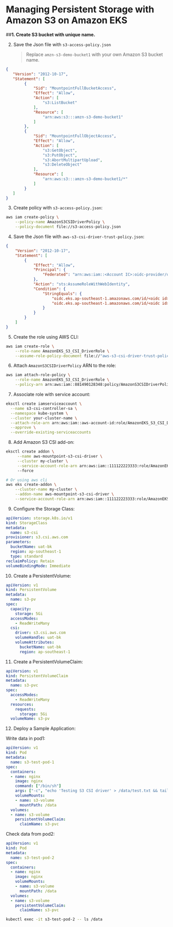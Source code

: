 # Managing Persistent Storage with Amazon S3 on Amazon EKS

##**1. Create S3 bucket with unique name.**

2. Save the Json file with `s3-access-policy.json`
   > Replace `amzn-s3-demo-bucket1` with your own Amazon S3 bucket name.

```json
{
   "Version": "2012-10-17",
   "Statement": [
        {
            "Sid": "MountpointFullBucketAccess",
            "Effect": "Allow",
            "Action": [
                "s3:ListBucket"
            ],
            "Resource": [
                "arn:aws:s3:::amzn-s3-demo-bucket1"
            ]
        },
        {
            "Sid": "MountpointFullObjectAccess",
            "Effect": "Allow",
            "Action": [
                "s3:GetObject",
                "s3:PutObject",
                "s3:AbortMultipartUpload",
                "s3:DeleteObject"
            ],
            "Resource": [
                "arn:aws:s3:::amzn-s3-demo-bucket1/*"
            ]
        }
   ]
}
```

3. Create policy with `s3-access-policy.json`:
```bash
aws iam create-policy \
    --policy-name AmazonS3CSIDriverPolicy \
    --policy-document file://s3-access-policy.json
```

4. Save the Json file with `aws-s3-csi-driver-trust-policy.json`:
```json
{
    "Version": "2012-10-17",
    "Statement": [
        {
            "Effect": "Allow",
            "Principal": {
                "Federated": "arn:aws:iam::<Account IC>:oidc-provider/oidc.eks.ap-southeast-1.amazonaws.com/id/<oidc id>"
            },
            "Action": "sts:AssumeRoleWithWebIdentity",
            "Condition": {
                "StringEquals": {
                    "oidc.eks.ap-southeast-1.amazonaws.com/id/<oidc id>:sub": "system:serviceaccount:kube-system:s3-csi-driver-sa",
                    "oidc.eks.ap-southeast-1.amazonaws.com/id/<oidc id>:aud": "sts.amazonaws.com"
                }
            }
        }
    ]
}
```

5. Create the role using AWS CLI:
```bash
aws iam create-role \
    --role-name AmazonEKS_S3_CSI_DriverRole \
    --assume-role-policy-document file://"aws-s3-csi-driver-trust-policy.json"
```

6. Attach `AmazonS3CSIDriverPolicy` ARN to the role:
```bash
aws iam attach-role-policy \
    --role-name AmazonEKS_S3_CSI_DriverRole \
    --policy-arn arn:aws:iam::881490128348:policy/AmazonS3CSIDriverPolicy
```

7. Associate role with service account:
```bash
eksctl create iamserviceaccount \
  --name s3-csi-controller-sa \
  --namespace kube-system \
  --cluster your-cluster-name \
  --attach-role-arn arn:aws:iam::aws-account-id:role/AmazonEKS_S3_CSI_DriverRole \
  --approve \
  --override-existing-serviceaccounts
```

8. Add Amazon S3 CSI add-on:
```bash
eksctl create addon \
     --name aws-mountpoint-s3-csi-driver \
     --cluster my-cluster \
     --service-account-role-arn arn:aws:iam::111122223333:role/AmazonEKS_S3_CSI_DriverRole 
     --force

# Or using aws cli
aws eks create-addon \
    --cluster-name my-cluster \
    --addon-name aws-mountpoint-s3-csi-driver \
    --service-account-role-arn arn:aws:iam::111122223333:role/AmazonEKS_S3_CSI_DriverRole
```

9. Configure the Storage Class:
```yaml
apiVersion: storage.k8s.io/v1
kind: StorageClass
metadata:
  name: s3-csi
provisioner: s3.csi.aws.com
parameters:
  bucketName: uat-bk
  region: ap-southeast-1
  type: standard
reclaimPolicy: Retain
volumeBindingMode: Immediate
```

10. Create a PersistentVolume:
```yaml
apiVersion: v1
kind: PersistentVolume
metadata:
  name: s3-pv
spec:
  capacity:
    storage: 5Gi
  accessModes:
    - ReadWriteMany
  csi:
    driver: s3.csi.aws.com
    volumeHandle: uat-bk
    volumeAttributes:
      bucketName: uat-bk
      region: ap-southeast-1
```

11. Create a PersistentVolumeClaim:
```yaml
apiVersion: v1
kind: PersistentVolumeClaim
metadata:
  name: s3-pvc
spec:
  accessModes:
    - ReadWriteMany
  resources:
    requests:
      storage: 5Gi
  volumeName: s3-pv
```

12. Deploy a Sample Application:

Write data in pod1:
```yaml
apiVersion: v1
kind: Pod
metadata:
  name: s3-test-pod-1
spec:
  containers:
  - name: nginx
    image: nginx
    command: ["/bin/sh"]
    args: ["-c", "echo 'Testing S3 CSI driver' > /data/test.txt && tail -f /dev/null"]
    volumeMounts:
    - name: s3-volume
      mountPath: /data
  volumes:
  - name: s3-volume
    persistentVolumeClaim:
      claimName: s3-pvc
```

Check data from pod2:
```yaml
apiVersion: v1
kind: Pod
metadata:
  name: s3-test-pod-2
spec:
  containers:
  - name: nginx
    image: nginx
    volumeMounts:
    - name: s3-volume
      mountPath: /data
  volumes:
  - name: s3-volume
    persistentVolumeClaim:
      claimName: s3-pvc
```

```bash
kubectl exec -it s3-test-pod-2 -- ls /data
```
